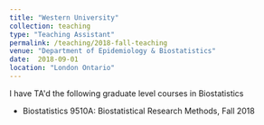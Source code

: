 ```yaml
---
title: "Western University"
collection: teaching
type: "Teaching Assistant"
permalink: /teaching/2018-fall-teaching
venue: "Department of Epidemiology & Biostatistics"
date:  2018-09-01
location: "London Ontario"
---
```


I have TA'd the following graduate level courses in Biostatistics

* Biostatistics 9510A: Biostatistical Research Methods, Fall 2018